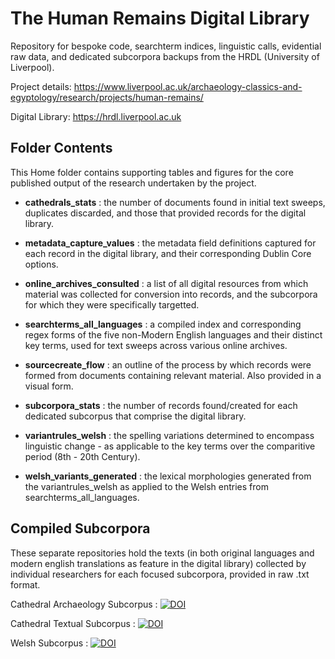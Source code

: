# The Human Remains Digital Library
Repository for bespoke code, searchterm indices, linguistic calls, evidential raw data, and dedicated subcorpora backups from the HRDL (University of Liverpool).

Project details: https://www.liverpool.ac.uk/archaeology-classics-and-egyptology/research/projects/human-remains/

Digital Library: https://hrdl.liverpool.ac.uk


## Folder Contents
This Home folder contains supporting tables and figures for the core published output of the research undertaken by the project.

- **cathedrals_stats** : the number of documents found in initial text sweeps, duplicates discarded, and those that provided records for the digital library.

- **metadata_capture_values** : the metadata field definitions captured for each record in the digital library, and their corresponding Dublin Core options.

- **online_archives_consulted** : a list of all digital resources from which material was collected for conversion into records, and the subcorpora for which they were specifically targetted.

- **searchterms_all_languages** : a compiled index and corresponding regex forms of the five non-Modern English languages and their distinct key terms, used for text sweeps across various online archives.

- **sourcecreate_flow** : an outline of the process by which records were formed from documents containing relevant material. Also provided in a visual form.

- **subcorpora_stats** : the number of records found/created for each dedicated subcorpus that comprise the digital library.

- **variantrules_welsh** : the spelling variations determined to encompass linguistic change - as applicable to the key terms over the comparitive period (8th - 20th Century).

- **welsh_variants_generated** : the lexical morphologies generated from the variantrules_welsh as applied to the Welsh entries from searchterms_all_languages.




## Compiled Subcorpora
These separate repositories hold the texts (in both original languages and modern english translations as feature in the digital library) collected by individual researchers for each focused subcorpora, provided in raw .txt format.

Cathedral Archaeology Subcorpus : <a href="https://doi.org/10.5281/zenodo.14810791"><img src="https://zenodo.org/badge/927742482.svg" alt="DOI"></a>

Cathedral Textual Subcorpus : <a href="https://doi.org/10.5281/zenodo.14856818"><img src="https://zenodo.org/badge/931438552.svg" alt="DOI"></a>

Welsh Subcorpus : <a href="https://doi.org/10.5281/zenodo.14810841"><img src="https://zenodo.org/badge/DOI/10.5281/zenodo.14810841.svg" alt="DOI"></a>
